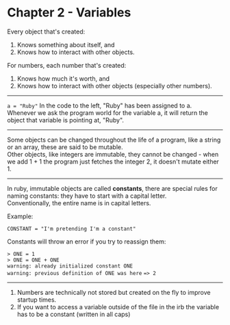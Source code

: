 # Chapter 2 - Variables

Every object that's created:

1. Knows something about itself, and
2. Knows how to interact with other objects.    

For numbers, each number that's created:

1. Knows how much it's worth, and
2. Knows how to interact with other objects (especially other numbers).

---

`a = "Ruby"` In the code to the left, "Ruby" has been assigned to a.    
Whenever we ask the program world for the variable a, it will return the object that variable is pointing at, "Ruby".

---

Some objects can be changed throughout the life of a program, like a string or an array, these are said to be mutable.     
Other objects, like integers are immutable, they cannot be changed - when we add 1 + 1 the program just fetches the integer 2, it doesn't mutate either 1.

---

In ruby, immutable objects are called **constants**, there are special rules for naming constants: they have to start with a capital letter.      
Conventionally, the entire name is in capital letters.

Example:

`CONSTANT = "I'm pretending I'm a constant"`

Constants will throw an error if you try to reassign them: 

`> ONE = 1`    
`> ONE = ONE + ONE`     
`warning: already initialized constant ONE`      
`warning: previous definition of ONE was here`
`=> 2`

---

1. Numbers are technically not stored but created on the fly to improve startup times.
2. If you want to access a variable outside of the file in the irb the variable has to be a constant (written in all caps)
